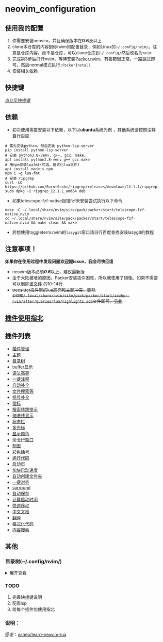 # neovim_configuration  


## 使用我的配置
1. 你需要安装neovim，并且确保版本在**0.6**及以上
2. clone本仓库的内容到你nvim的配置目录，例如Linux的`~/.config/nvim/`。注意是仓库内容，而不是仓库，可以clone仓库到`~/.config/`然后改名为`nvim`
3. 完成第3步后打开nvim，等待安装[Packer.nvim](docs/packer.md)，有报错很正常。一路跳过即可。然后normal模式执行`:PackerInstall`
4. 安装[相关依赖](https://github.com/XXiaoA/neovim-configuration#依赖)

## 快捷键
[点此见快捷键](./docs/keybindings.md)  


## 依赖
* 初次使用需要安装以下依赖，以下以**ubuntu**系统为例 ，其他系统请按照注释自行百度
```
# 需先安装python，然后安装 python-lsp-server
pip install python-lsp-server  
# 安装 python3.8-venv, g++, gcc, make, 
apt install python3.8-venv g++ gcc make
# 用npm安装luafmt(可选，格式化lua文件)
apt install nodejs npm
npm i -g lua-fmt
# 安装 ripgrep
curl -LO https://github.com/BurntSushi/ripgrep/releases/download/12.1.1/ripgrep_12.1.1_amd64.deb
sudo dpkg -i ripgrep_12.1.1_amd64.deb
 ```

* 如果telescope-fzf-native报错fzf未安装尝试执行以下命令
```
make -C ~/.local/share/nvim/site/pack/packer/start/telescope-fzf-native.nvim
cd ~/.local/share/nvim/site/pack/packer/start/telescope-fzf-native.nvim && make clean && make
```

* 若想使用toggleterm.nvim的`lazygit`窗口请自行百度查找安装lazygit的教程

## 注意事项！
**如果你在使用过程中发现问题欢迎提issue，我会尽快回复**

* neovim版本必须***0.6***以上，建议最新版  
* 由于大陆被墙的原因，Packer安装插件困难，所以我使用了镜像。如果不需要可以删除[该文件](https://github.com/XXiaoA/neovim-configuration/blob/master/lua/plugins.lua) 的10-14行
* ~~treesitter插件里的lua高亮和主题冲突，删除`$HOME/.local/share/nvim/site/pack/packer/start/zephyr-nvim/after/queries/lua/highlights.scm`文件即可。[见此](https://github.com/nvim-treesitter/nvim-treesitter/issues/2435)~~


## [插件使用指北](./docs/plugins.md)


## 插件列表
* [插件管理](https://github.com/wbthomason/packer.nvim) 
* [主题](https://github.com/ellisonleao/gruvbox.nvim)
* [目录树](https://github.com/kyazdani42/nvim-tree.lua)
* [buffer显示](https://github.com/akinsho/bufferline.nvim)
* [语法高亮](https://github.com/nvim-treesitter/nvim-treesitter)
* [一键注释](https://github.com/numToStr/Comment.nvim)
* [自动补全](https://github.com/hrsh7th/nvim-cmp)  
* [文件搜索等](https://github.com/nvim-telescope/telescope.nvim)
* [括号补全](https://github.com/windwp/nvim-autopairs) 
* [信标](https://github.com/danilamihailov/beacon.nvim) 
* [搜索转跳提示](https://github.com/inside/vim-search-pulse) 
* [缩进线显示](https://github.com/lukas-reineke/indent-blankline.nvim) 
* [状态栏](https://github.com/nvim-lualine/lualine.nvim) 
* [多光标](https://github.com/mg979/vim-visual-multi) 
* [显示颜色](https://github.com/norcalli/nvim-colorizer.lua) 
* [命令行窗口](https://github.com/akinsho/toggleterm.nvim) 
* [制图](https://github.com/jbyuki/venn.nvim) 
* [彩色括号](https://github.com/luochen1990/rainbow) 
* [运行代码](https://github.com/michaelb/sniprun)
* [启动页](https://github.com/glepnir/dashboard-nvim) 
* [加快启动速度](https://github.com/lewis6991/impatient.nvim) 
* [自动创建文件夹](https://github.com/DataWraith/auto_mkdir) 
* [一键对齐](https://github.com/junegunn/vim-easy-align) 
* [surround](https://github.com/tpope/vim-surround) 
* [自动保存](https://github.com/Pocco81/AutoSave.nvim) 
* [计算启动时间](https://github.com/dstein64/vim-startuptime) 
* [快速移动](https://github.com/phaazon/hop.nvim',) 
* [中文文档](https://github.com/yianwillis/vimcdoc) 
* [翻译](https://github.com/voldikss/vim-translator) 
* [格式化代码](https://github.com/mhartington/formatter.nvim) 
* [内容搜索](https://github.com/windwp/nvim-spectre) 
<!-- * [](https://github.com/)  -->
<!-- * [](https://github.com/)  -->
<!-- * [](https://github.com/)  -->
<!-- * [](https://github.com/)  -->
<!-- * [](https://github.com/)  -->
<!-- * [](https://github.com/)  -->
<!-- * [](https://github.com/)  -->
<!-- * [](https://github.com/)  -->
<!-- * [](https://github.com/)  -->
<!-- * [](https://github.com/)  -->
<!-- * [](https://github.com/)  -->
<!-- * [](https://github.com/)  -->
<!-- * [](https://github.com/)  -->
<!-- * [](https://github.com/)  -->
<!-- * [](https://github.com/)  -->
<!-- * [](https://github.com/)  -->


## 其他
### 目录树(~/.config/nvim/)  
<details>
<summary>展开查看</summary>
<pre><code>
.
├── init.vim
├── lua
│   ├── basic.lua
│   ├── keybindings.lua
│   ├── lsp
│   │   ├── java.lua
│   │   ├── lua.lua
│   │   ├── nvim-cmp.lua
│   │   ├── python.lua
│   │   └── setup.lua
│   ├── plugin-config
│   │   ├── AutoSave.lua
│   │   ├── bufferline.lua
│   │   ├── colors.lua
│   │   ├── Comment.lua
│   │   ├── formatter.lua
│   │   ├── hop.lua
│   │   ├── indent_blankline.lua
│   │   ├── lsp-colors.lua
│   │   ├── lualine.lua
│   │   ├── nvim-autopairs.lua
│   │   ├── nvim-colorizer.lua
│   │   ├── nvim-lightbulb.lua
│   │   ├── nvim-tree.lua
│   │   ├── nvim-treesitter.lua
│   │   ├── rainbow.lua
│   │   ├── telescope.lua
│   │   ├── termwrapper.lua
│   │   ├── toggleterm.lua
│   │   ├── venn.lua
│   │   └── which-key.lua
│   └── plugins.lua
└── vim
    ├── dashboard.vim
    ├── rainbow.vim
    └── RunCode.vim

</code></pre>
</details>

### TODO
1. 完善快捷键说明
2. 配置lsp
3. 给每个插件加使用指北

### 说明：
感谢：[nshen/learn-neovim-lua](https://github.com/nshen/learn-neovim-lua)
